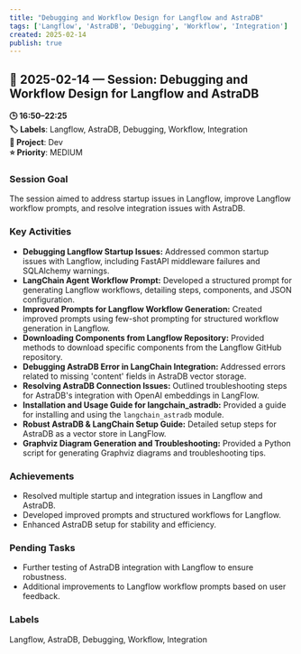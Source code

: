 ```yaml
---
title: "Debugging and Workflow Design for Langflow and AstraDB"
tags: ['Langflow', 'AstraDB', 'Debugging', 'Workflow', 'Integration']
created: 2025-02-14
publish: true
---
```


## 📅 2025-02-14 — Session: Debugging and Workflow Design for Langflow and AstraDB

**🕒 16:50–22:25**  
**🏷️ Labels**: Langflow, AstraDB, Debugging, Workflow, Integration  
**📂 Project**: Dev  
**⭐ Priority**: MEDIUM  


### Session Goal
The session aimed to address startup issues in Langflow, improve Langflow workflow prompts, and resolve integration issues with AstraDB.

### Key Activities
- **Debugging Langflow Startup Issues:** Addressed common startup issues with Langflow, including FastAPI middleware failures and SQLAlchemy warnings.
- **LangChain Agent Workflow Prompt:** Developed a structured prompt for generating Langflow workflows, detailing steps, components, and JSON configuration.
- **Improved Prompts for Langflow Workflow Generation:** Created improved prompts using few-shot prompting for structured workflow generation in Langflow.
- **Downloading Components from Langflow Repository:** Provided methods to download specific components from the Langflow GitHub repository.
- **Debugging AstraDB Error in LangChain Integration:** Addressed errors related to missing 'content' fields in AstraDB vector storage.
- **Resolving AstraDB Connection Issues:** Outlined troubleshooting steps for AstraDB's integration with OpenAI embeddings in LangFlow.
- **Installation and Usage Guide for langchain_astradb:** Provided a guide for installing and using the `langchain_astradb` module.
- **Robust AstraDB & LangChain Setup Guide:** Detailed setup steps for AstraDB as a vector store in LangFlow.
- **Graphviz Diagram Generation and Troubleshooting:** Provided a Python script for generating Graphviz diagrams and troubleshooting tips.

### Achievements
- Resolved multiple startup and integration issues in Langflow and AstraDB.
- Developed improved prompts and structured workflows for Langflow.
- Enhanced AstraDB setup for stability and efficiency.

### Pending Tasks
- Further testing of AstraDB integration with Langflow to ensure robustness.
- Additional improvements to Langflow workflow prompts based on user feedback.

### Labels
Langflow, AstraDB, Debugging, Workflow, Integration
